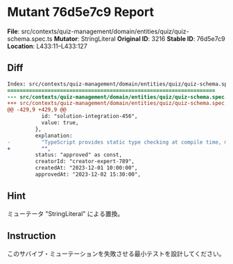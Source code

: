 # Mutant 76d5e7c9 Report

**File**: src/contexts/quiz-management/domain/entities/quiz/quiz-schema.spec.ts
**Mutator**: StringLiteral
**Original ID**: 3216
**Stable ID**: 76d5e7c9
**Location**: L433:11–L433:127

## Diff

```diff
Index: src/contexts/quiz-management/domain/entities/quiz/quiz-schema.spec.ts
===================================================================
--- src/contexts/quiz-management/domain/entities/quiz/quiz-schema.spec.ts	original
+++ src/contexts/quiz-management/domain/entities/quiz/quiz-schema.spec.ts	mutated #3216
@@ -429,9 +429,9 @@
           id: "solution-integration-456",
           value: true,
         },
         explanation:
-          "TypeScript provides static type checking at compile time, making it strongly typed compared to vanilla JavaScript.",
+          "",
         status: "approved" as const,
         creatorId: "creator-expert-789",
         createdAt: "2023-12-01 10:00:00",
         approvedAt: "2023-12-02 15:30:00",
```

## Hint

ミューテータ "StringLiteral" による置換。

## Instruction

このサバイブ・ミューテーションを失敗させる最小テストを設計してください。
